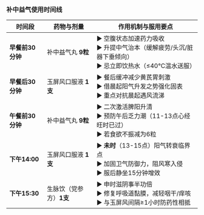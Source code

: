 ### 补中益气使用时间线

| 时间段            | 药物与剂量                 | 作用机制与服用要点                                                                 |
|-------------------|--------------------------|----------------------------------------------------------------------------------|
| **早餐前30分钟**   | 补中益气丸 **9粒**         | ▶ 空腹状态加速药力吸收<br>▶ 升提中气治本（缓解疲劳/头沉/脏器下垂倾向）<br>▶ 忌立即饮热水（≤40℃温水送服） |
| **早餐后30分钟**   | 玉屏风口服液 **1支**       | ▶ 餐后缓冲减少黄芪胃刺激<br>▶ 借晨起阳气升发之势强化固表<br>▶ 重点对抗晨起遇风流涕                  |
| **午餐前30分钟**   | 补中益气丸 **9粒**         | ▶ 二次激活脾阳升清<br>▶ 预防午后乏力潮（11-13点心经旺时已过）<br>▶ 若食欲不振减为6粒               |
| **下午14:00**     | 玉屏风口服液 **1支**       | ▶ **未时**（13-15点）阳气转衰临界点<br>▶ 加固卫气防御力，阻风寒入侵<br>▶ 服后静坐15分钟增效         |
| **下午15:30**     | 生脉饮（党参方）**1支**    | ▶ 申时滋阴事半功倍<br>▶ 修复呼吸道黏膜，减轻咽干/痒咳<br>▶ 与玉屏风间隔≥1小时防药性相抵           |
